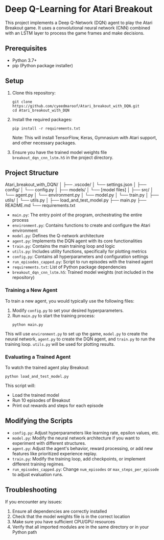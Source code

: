 # Deep Q-Learning for Atari Breakout

This project implements a Deep Q-Network (DQN) agent to play the Atari Breakout game. It uses a convolutional neural network (CNN) combined with an LSTM layer to process the game frames and make decisions.

## Prerequisites

- Python 3.7+
- pip (Python package installer)

## Setup

1. Clone this repository:
   ```
   git clone https://github.com/cyeedmaroof/Atari_breakout_with_DQN.git
   cd Atari_breakout_with_DQN
   ```

2. Install the required packages:
   ```
   pip install -r requirements.txt
   ```

   Note: This will install TensorFlow, Keras, Gymnasium with Atari support, and other necessary packages.

3. Ensure you have the trained model weights file `breakout_dqn_cnn_lstm.h5` in the project directory.

## Project Structure

Atari_breakout_with_DQN/
│
├── .vscode/
│   └── settings.json
│
├── config/
│   └── config.py
│
├── models/
│   └── [model files]
│
├── src/
│   └── agent.py
│   └── environment.py
│   └── model.py
│   └── train.py
│
├── utils/
│   └── utils.py
│
├── load_and_test_model.py
├── main.py
├── README.md
└── requirements.txt

- `main.py`: The entry point of the program, orchestrating the entire process
- `environment.py`: Contains functions to create and configure the Atari environment
- `model.py`: Defines the Q-network architecture
- `agent.py`: Implements the DQN agent with its core functionalities
- `train.py`: Contains the main training loop and logic
- `utils.py`: Includes utility functions, specifically for plotting metrics
- `config.py`: Contains all hyperparameters and configuration settings
- `run_episodes_capped.py`: Script to run episodes with the trained agent
- `requirements.txt`: List of Python package dependencies
- `breakout_dqn_cnn_lstm.h5`: Trained model weights (not included in the repository)


### Training a New Agent

To train a new agent, you would typically use the following files:

1. Modify `config.py` to set your desired hyperparameters.
2. Run `main.py` to start the training process:
   ```
   python main.py
   ```

This will use `environment.py` to set up the game, `model.py` to create the neural network, `agent.py` to create the DQN agent, and `train.py` to run the training loop. `utils.py` will be used for plotting results.

### Evaluating a Trained Agent

To watch the trained agent play Breakout:

```
python load_and_test_model.py
```

This script will:
- Load the trained model
- Run 10 episodes of Breakout
- Print out rewards and steps for each episode

## Modifying the Scripts

- `config.py`: Adjust hyperparameters like learning rate, epsilon values, etc.
- `model.py`: Modify the neural network architecture if you want to experiment with different structures.
- `agent.py`: Adjust the agent's behavior, reward processing, or add new features like prioritized experience replay.
- `train.py`: Modify the training loop, add checkpoints, or implement different training regimes.
- `run_episodes_capped.py`: Change `num_episodes` or `max_steps_per_episode` to adjust evaluation runs.

## Troubleshooting

If you encounter any issues:
1. Ensure all dependencies are correctly installed
2. Check that the model weights file is in the correct location
3. Make sure you have sufficient CPU/GPU resources
4. Verify that all imported modules are in the same directory or in your Python path


